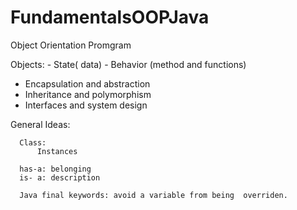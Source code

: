 # FundamentalsOOPJava

Object Orientation Promgram

  Objects:
    - State( data)
    - Behavior (method and functions)
  
   - Encapsulation and abstraction  
   - Inheritance and polymorphism
   - Interfaces and system design

 General Ideas:
  
      Class:
          Instances
          
      has-a: belonging
      is- a: description
    
      Java final keywords: avoid a variable from being  overriden.
  
  
  
  
  
  
  
